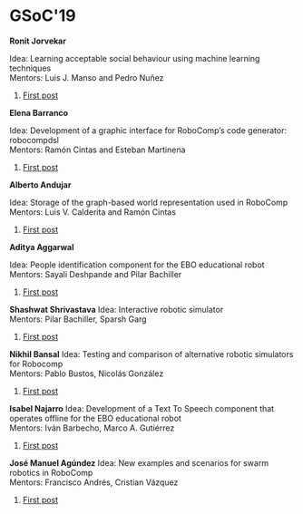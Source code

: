 # GSoC'19

**Ronit Jorvekar**

Idea: Learning acceptable social behaviour using machine learning techniques  
Mentors: Luis J. Manso and Pedro Nuñez  

1. [First post](/web/gsoc/2019/ronit_jorvekar/post01)


**Elena Barranco**

Idea: Development of a graphic interface for RoboComp’s code generator: robocompdsl  
Mentors: Ramón Cintas and Esteban Martinena  

1. [First post](/web/gsoc/2019/elena_barranco/post01)


**Alberto Andujar**

Idea: Storage of the graph-based world representation used in RoboComp  
Mentors: Luis V. Calderita and Ramón Cintas  

1. [First post](/web/gsoc/2019/alberto_andujar/post01)

**Aditya Aggarwal**

Idea: People identification component for the EBO educational robot  
Mentors: Sayali Deshpande and Pilar Bachiller  

1. [First post](/web/gsoc/2019/aditya_aggarwal/post01)

**Shashwat Shrivastava**
Idea: Interactive robotic simulator  
Mentors: Pilar Bachiller, Sparsh Garg  

1. [First post](/web/gsoc/2019/shashwat_shrivastava/blog1)

**Nikhil Bansal**
Idea: Testing and comparison of alternative robotic simulators for Robocomp  
Mentors: Pablo Bustos, Nicolás González  

1. [First post](/web/gsoc/2019/nikhil_bansal/post01)

**Isabel Najarro**
Idea: Development of a Text To Speech component that operates offline for the EBO educational robot  
Mentors: Iván Barbecho, Marco A. Gutiérrez  

1. [First post](/web/gsoc/2019/isabel_najarro/post01)

**José Manuel Agúndez**
Idea: New examples and scenarios for swarm robotics in RoboComp  
Mentors: Francisco Andrés, Cristian Vázquez  

1. [First post](/web/gsoc/2019/jose_manuel_agundez/post01)
